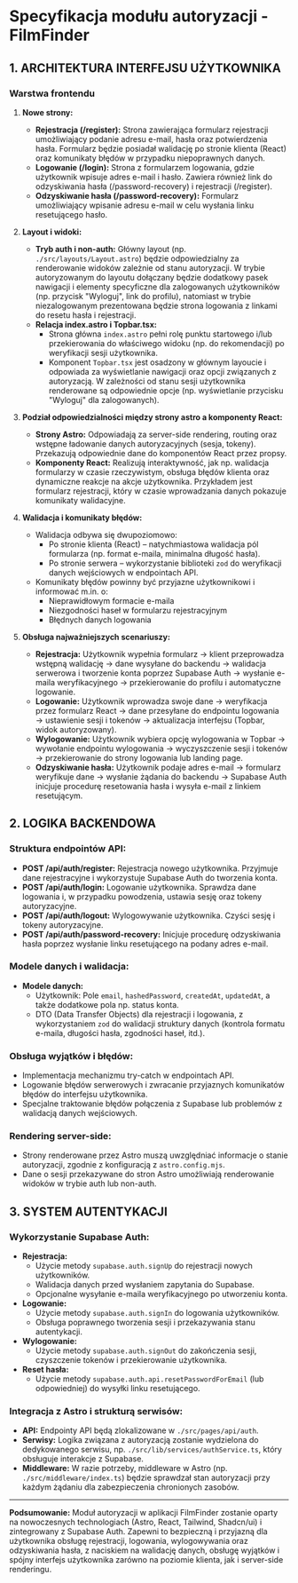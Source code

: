 # Specyfikacja modułu autoryzacji - FilmFinder

## 1. ARCHITEKTURA INTERFEJSU UŻYTKOWNIKA

### Warstwa frontendu

1. **Nowe strony:**

   - **Rejestracja (/register):** Strona zawierająca formularz rejestracji umożliwiający podanie adresu e-mail, hasła oraz potwierdzenia hasła. Formularz będzie posiadał walidację po stronie klienta (React) oraz komunikaty błędów w przypadku niepoprawnych danych.
   - **Logowanie (/login):** Strona z formularzem logowania, gdzie użytkownik wpisuje adres e-mail i hasło. Zawiera również link do odzyskiwania hasła (/password-recovery) i rejestracji (/register).
   - **Odzyskiwanie hasła (/password-recovery):** Formularz umożliwiający wpisanie adresu e-mail w celu wysłania linku resetującego hasło.

2. **Layout i widoki:**

   - **Tryb auth i non-auth:** Główny layout (np. `./src/layouts/Layout.astro`) będzie odpowiedzialny za renderowanie widoków zależnie od stanu autoryzacji. W trybie autoryzowanym do layoutu dołączany będzie dodatkowy pasek nawigacji i elementy specyficzne dla zalogowanych użytkowników (np. przycisk "Wyloguj", link do profilu), natomiast w trybie niezalogowanym prezentowana będzie strona logowania z linkami do resetu hasła i rejestracji.
   - **Relacja index.astro i Topbar.tsx:**
     - Strona główna `index.astro` pełni rolę punktu startowego i/lub przekierowania do właściwego widoku (np. do rekomendacji) po weryfikacji sesji użytkownika.
     - Komponent `Topbar.tsx` jest osadzony w głównym layoucie i odpowiada za wyświetlanie nawigacji oraz opcji związanych z autoryzacją. W zależności od stanu sesji użytkownika renderowane są odpowiednie opcje (np. wyświetlanie przycisku "Wyloguj" dla zalogowanych).

3. **Podział odpowiedzialności między strony astro a komponenty React:**

   - **Strony Astro:** Odpowiadają za server-side rendering, routing oraz wstępne ładowanie danych autoryzacyjnych (sesja, tokeny). Przekazują odpowiednie dane do komponentów React przez propsy.
   - **Komponenty React:** Realizują interaktywność, jak np. walidacja formularzy w czasie rzeczywistym, obsługa błędów klienta oraz dynamiczne reakcje na akcje użytkownika. Przykładem jest formularz rejestracji, który w czasie wprowadzania danych pokazuje komunikaty walidacyjne.

4. **Walidacja i komunikaty błędów:**

   - Walidacja odbywa się dwupoziomowo:
     - Po stronie klienta (React) – natychmiastowa walidacja pól formularza (np. format e-maila, minimalna długość hasła).
     - Po stronie serwera – wykorzystanie biblioteki `zod` do weryfikacji danych wejściowych w endpointach API.
   - Komunikaty błędów powinny być przyjazne użytkownikowi i informować m.in. o:
     - Nieprawidłowym formacie e-maila
     - Niezgodności haseł w formularzu rejestracyjnym
     - Błędnych danych logowania

5. **Obsługa najważniejszych scenariuszy:**
   - **Rejestracja:** Użytkownik wypełnia formularz → klient przeprowadza wstępną walidację → dane wysyłane do backendu → walidacja serwerowa i tworzenie konta poprzez Supabase Auth → wysłanie e-maila weryfikacyjnego → przekierowanie do profilu i automatyczne logowanie.
   - **Logowanie:** Użytkownik wprowadza swoje dane → weryfikacja przez formularz React → dane przesyłane do endpointu logowania → ustawienie sesji i tokenów → aktualizacja interfejsu (Topbar, widok autoryzowany).
   - **Wylogowanie:** Użytkownik wybiera opcję wylogowania w Topbar → wywołanie endpointu wylogowania → wyczyszczenie sesji i tokenów → przekierowanie do strony logowania lub landing page.
   - **Odzyskiwanie hasła:** Użytkownik podaje adres e-mail → formularz weryfikuje dane → wysłanie żądania do backendu → Supabase Auth inicjuje procedurę resetowania hasła i wysyła e-mail z linkiem resetującym.

## 2. LOGIKA BACKENDOWA

### Struktura endpointów API:

- **POST /api/auth/register:** Rejestracja nowego użytkownika. Przyjmuje dane rejestracyjne i wykorzystuje Supabase Auth do tworzenia konta.
- **POST /api/auth/login:** Logowanie użytkownika. Sprawdza dane logowania i, w przypadku powodzenia, ustawia sesję oraz tokeny autoryzacyjne.
- **POST /api/auth/logout:** Wylogowywanie użytkownika. Czyści sesję i tokeny autoryzacyjne.
- **POST /api/auth/password-recovery:** Inicjuje procedurę odzyskiwania hasła poprzez wysłanie linku resetującego na podany adres e-mail.

### Modele danych i walidacja:

- **Modele danych:**
  - Użytkownik: Pole `email`, `hashedPassword`, `createdAt`, `updatedAt`, a także dodatkowe pola np. status konta.
  - DTO (Data Transfer Objects) dla rejestracji i logowania, z wykorzystaniem `zod` do walidacji struktury danych (kontrola formatu e-maila, długości hasła, zgodności haseł, itd.).

### Obsługa wyjątków i błędów:

- Implementacja mechanizmu try-catch w endpointach API.
- Logowanie błędów serwerowych i zwracanie przyjaznych komunikatów błędów do interfejsu użytkownika.
- Specjalne traktowanie błędów połączenia z Supabase lub problemów z walidacją danych wejściowych.

### Rendering server-side:

- Strony renderowane przez Astro muszą uwzględniać informacje o stanie autoryzacji, zgodnie z konfiguracją z `astro.config.mjs`.
- Dane o sesji przekazywane do stron Astro umożliwiają renderowanie widoków w trybie auth lub non-auth.

## 3. SYSTEM AUTENTYKACJI

### Wykorzystanie Supabase Auth:

- **Rejestracja:**
  - Użycie metody `supabase.auth.signUp` do rejestracji nowych użytkowników.
  - Walidacja danych przed wysłaniem zapytania do Supabase.
  - Opcjonalne wysyłanie e-maila weryfikacyjnego po utworzeniu konta.
- **Logowanie:**
  - Użycie metody `supabase.auth.signIn` do logowania użytkowników.
  - Obsługa poprawnego tworzenia sesji i przekazywania stanu autentykacji.
- **Wylogowanie:**
  - Użycie metody `supabase.auth.signOut` do zakończenia sesji, czyszczenie tokenów i przekierowanie użytkownika.
- **Reset hasła:**
  - Użycie metody `supabase.auth.api.resetPasswordForEmail` (lub odpowiedniej) do wysyłki linku resetującego.

### Integracja z Astro i strukturą serwisów:

- **API:** Endpointy API będą zlokalizowane w `./src/pages/api/auth`.
- **Serwisy:** Logika związana z autoryzacją zostanie wydzielona do dedykowanego serwisu, np. `./src/lib/services/authService.ts`, który obsługuje interakcje z Supabase.
- **Middleware:** W razie potrzeby, middleware w Astro (np. `./src/middleware/index.ts`) będzie sprawdzał stan autoryzacji przy każdym żądaniu dla zabezpieczenia chronionych zasobów.

---

**Podsumowanie:**
Moduł autoryzacji w aplikacji FilmFinder zostanie oparty na nowoczesnych technologiach (Astro, React, Tailwind, Shadcn/ui) i zintegrowany z Supabase Auth. Zapewni to bezpieczną i przyjazną dla użytkownika obsługę rejestracji, logowania, wylogowywania oraz odzyskiwania hasła, z naciskiem na walidację danych, obsługę wyjątków i spójny interfejs użytkownika zarówno na poziomie klienta, jak i server-side renderingu.
